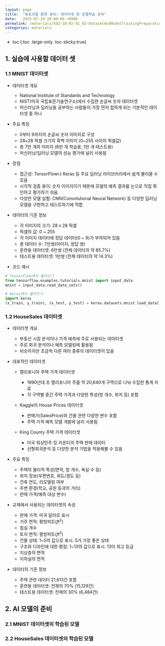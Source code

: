 ```yaml
---
layout: page
title:  "튜토리얼 환경 준비: 데이터셋 및 모델학습 준비"
date:   2025-07-29 10:00:00 +0900
permalink: /materials/S03-10-02-01_02-DatasetAndModelTrainingPreparation
categories: materials
---
```

* toc
{:toc .large-only .toc-sticky:true}

## 1. 실습에 사용할 데이터 셋

### 1.1 MNIST 데이터셋

- 데이터셋 개요
    - National Institute of Standards and Technology
    - NIST(미국 국립표준기술연구소)에서 수집한 손글씨 숫자 데이터셋
    - 머신러닝과 딥러닝을 공부하는 사람들이 가장 먼저 접하게 되는 기본적인 데이터셋 중 하나

- 주요 특징
    - 0부터 9까지의 손글씨 숫자 이미지로 구성
    - 28×28 픽셀 크기의 흑백 이미지 (0~255 사이의 픽셀값)
    - 총 7만 개의 이미지 (6만 개 학습용, 1만 개 테스트용)
    - 머신러닝/딥러닝 모델의 성능 평가에 널리 사용됨

- 장점
    - 접근성: TensorFlow나 Keras 등 주요 딥러닝 라이브러리에서 쉽게 불러올 수 있음
    - 시각적 검증 용이: 숫자 이미지이기 때문에 모델의 예측 결과를 눈으로 직접 확인하고 평가하기 쉬움
    - 다양한 모델 실험: CNN(Convolutional Neural Network) 등 다양한 딥러닝 모델을 구현하고 테스트하기에 적합

- 데이터의 기준 정보
    - 각 이미지의 크기: 28 x 28 픽셀
    - 픽셀의 값: 0 ~ 255
    - 각 이미지 데이터에 정답 데이터(0 ~ 9)가 부여되어 있음
    - 총 데이터 수: 7만쌍(이미지, 정답 쌍)
    - 훈련용 데이터셋: 6만쌍 (전체 데이터의 약 85.7%)
    - 테스트용 데이터셋: 1만쌍 (전체 데이터의 약 14.3%)

- 코드 예시

```python
# TensorFlow에서 불러오기
from tensorflow.examples.tutorials.mnist import input_data
mnist = input_data.read_data_sets()

# Keras에서 불러오기
import keras
(x_train, y_train), (x_test, y_test) = keras.datasets.mnist.load_data()

```

### 1.2 HouseSales 데이터셋

- 데이터셋 개요
    - 부동산 시장 분석이나 가격 예측에 주로 사용되는 데이터셋
    - 주로 회귀 분석이나 예측 모델링에 활용됨
    - 비슷하지만 조금씩 다른 여러 종류의 데이터셋이 있음

- 대표적인 데이터셋
    - 캘리포니아 주택 가격 데이터셋
        - 1990년대 초 캘리포니아 주를 약 20,640개 구역으로 나눠 수집한 통계 자료
        - 각 구역별 중간 주택 가격과 다양한 특성(방 개수, 위치 등) 포함 

    - Kaggle의 House Prices 데이터셋
        - 판매가(SalesPrice)와 건물 관련 다양한 변수 포함
        - 주택 가격 예측 모델 개발에 널리 사용됨 

    - King County 주택 가격 데이터셋
        - 미국 워싱턴주 킹 카운티의 주택 판매 데이터
        - 선형회귀분석 등 다양한 분석 기법을 적용해볼 수 있음 

- 주요 특징
    - 주택의 물리적 특성(면적, 방 개수, 욕실 수 등)
    - 위치 정보(우편번호, 위도/경도 등)
    - 건축 연도, 리모델링 여부
    - 주변 환경(학교, 공원 등과의 거리)
    - 판매 가격(예측 대상 변수)

- 교재에서 사용되는 데이터셋의 속성
    - 판매 가격: 미국 달러로 표시
    - 거주 면적: 평방피트($ft^2$)
    - 침실 개수
    - 토지 면적: 평방피트($ft^2$)
    - 건물 상태: 1~5의 값으로 표시. 5가 가장 좋은 상태
    - 구조와 디자인에 대한 평점: 1~13의 값으로 표시. 13이 최고 등급
    - 지상층의 면적
    - 지하실의 면적

- 데이터의 기준 정보
    - 주택 관련 데이터 21,613건 포함
    - 훈련용 데이터셋: 전체의 70% (15,129건)
    - 테스트용 데이터셋: 전체의 30% (6,484건)

## 2. AI 모델의 준비

### 2.1 MNIST 데이터셋의 학습된 모델



### 2.2 HouseSales 데이터셋의 학습된 모델